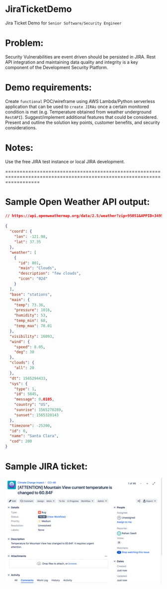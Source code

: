 # JiraTicketDemo
Jira Ticket Demo for `Senior Software/Security Engineer`

# Problem:
Security Vulnerabilities are event driven should be persisted in JIRA. Rest API integration and maintaining data quality 
and integrity is a key component of the Development Security Platform. 

# Demo requirements:
Create `functional` POC/wireframe using AWS Lambda/Python serverless application that can be used to `create JIRAs` once 
a certain monitored condition is met (e.g. Temperature obtained from weather underground `RestAPI`).
Suggest/implement additional features that could be considered.
Present and outline the solution key points, customer benefits, and security considerations.

# Notes: 
Use the free JIRA test instance or local JIRA development.

========================================================================================================================
# Sample Open Weather API output:
```json
// https://api.openweathermap.org/data/2.5/weather?zip=95051&APPID=349573272b4f8cf9a6c3ce64750b5d83&units=imperial

{
  "coord": {
    "lon": -121.98,
    "lat": 37.35
  },
  "weather": [
    {
      "id": 801,
      "main": "Clouds",
      "description": "few clouds",
      "icon": "02d"
    }
  ],
  "base": "stations",
  "main": {
    "temp": 73.36,
    "pressure": 1016,
    "humidity": 53,
    "temp_min": 68,
    "temp_max": 78.01
  },
  "visibility": 16093,
  "wind": {
    "speed": 8.05,
    "deg": 30
  },
  "clouds": {
    "all": 20
  },
  "dt": 1565294433,
  "sys": {
    "type": 1,
    "id": 5845,
    "message": 0.0105,
    "country": "US",
    "sunrise": 1565270289,
    "sunset": 1565320143
  },
  "timezone": -25200,
  "id": 0,
  "name": "Santa Clara",
  "cod": 200
}
```

# Sample JIRA ticket:
![Alt text](https://github.com/rasaadi/JiraTicketDemo/blob/master/SampleJiraTicket.png?raw=true "SampleJiraTicket")

